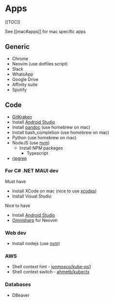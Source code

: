 # Apps

[[TOC]]

See [[mac#apps]] for mac specific apps

## Generic

- Chrome
- Neovim (use dotfiles script)
- Slack
- WhatsApp
- Google Drive
- Affinity suite
- Spotify

## Code

- [GitKraken][gitkraken]
- Install [Android Studio][android-studio]
- Install [pandoc][pandoc] (use homebrew on mac)
- Install bash_completion (use homebrew on mac)
- Python (use homebrew on mac)
- NodeJS (use [nvm][nvm])
  + Install NPM packages
    * Typescript
- [ripgrep][ripgrep]

### For C# .NET MAUI dev

Must have

- Install XCode on mac (nice to use [xcodes][xcodes])
- Install Visual Studio

Nice to have

- Install [Android Studio][android-studio]
- [Omnisharp](https://github.com/OmniSharp/omnisharp-roslyn/blob/master/BUILD.md) for Neovim 

### Web dev

 - Install nodejs (use [nvm][nvm])

[nvm]: https://github.com/creationix/nvm

### AWS

- Shell context hint - [jonmosco/kube-ps1](https://github.com/jonmosco/kube-ps1)
- Shell context switch - [ahmetb/kubectx](https://github.com/ahmetb/kubectx)

### Databases

- DBeaver

[android-studio]: https://developer.android.com/studio/
[github-ssh]: https://help.github.com/articles/connecting-to-github-with-ssh/
[gitkraken]: https://www.gitkraken.com
[nvm]: https://github.com/creationix/nvm
[pandoc]: https://pandoc.org/installing.html#macos
[ripgrep]: https://github.com/BurntSushi/ripgrep
[xcodes]: https://www.xcodes.app
